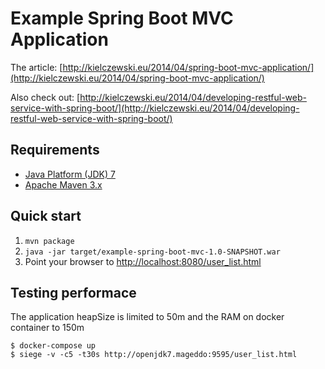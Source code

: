 Example Spring Boot MVC Application
===================================

The article: [http://kielczewski.eu/2014/04/spring-boot-mvc-application/](http://kielczewski.eu/2014/04/spring-boot-mvc-application/)

Also check out: [http://kielczewski.eu/2014/04/developing-restful-web-service-with-spring-boot/](http://kielczewski.eu/2014/04/developing-restful-web-service-with-spring-boot/)

Requirements
------------
* [Java Platform (JDK) 7](http://www.oracle.com/technetwork/java/javase/downloads/index.html)
* [Apache Maven 3.x](http://maven.apache.org/)

Quick start
-----------
1. `mvn package`
2. `java -jar target/example-spring-boot-mvc-1.0-SNAPSHOT.war`
3. Point your browser to [http://localhost:8080/user_list.html](http://localhost:8080/user_list.html)

Testing performace
-------------------

The application heapSize is limited to 50m and the RAM on docker container to 150m

	$ docker-compose up
	$ siege -v -c5 -t30s http://openjdk7.mageddo:9595/user_list.html
	



